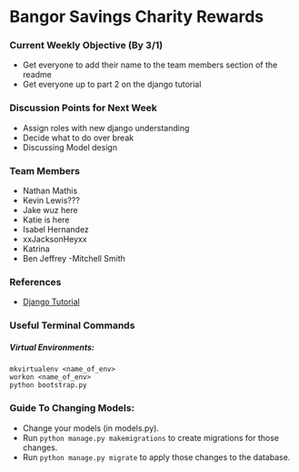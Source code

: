# Bangor Savings Charity Rewards


### Current Weekly Objective (By 3/1)
- Get everyone to add their name to the team members section of the readme
- Get everyone up to part 2 on the django tutorial


### Discussion Points for Next Week
- Assign roles with new django understanding
- Decide what to do over break
- Discussing Model design


### Team Members
- Nathan Mathis
- Kevin Lewis???
- Jake wuz here
- Katie is here
- Isabel Hernandez
- xxJacksonHeyxx
- Katrina
- Ben Jeffrey
-Mitchell Smith

### References
- [Django Tutorial](https://docs.djangoproject.com/en/1.10/intro/tutorial01/)


### Useful Terminal Commands
##### Virtual Environments:
```
mkvirtualenv <name_of_env>
workon <name_of_env>
python bootstrap.py
``` 

### Guide To Changing Models:
- Change your models (in models.py).
- Run `python manage.py makemigrations` to create migrations for those changes.
- Run `python manage.py migrate` to apply those changes to the database.
